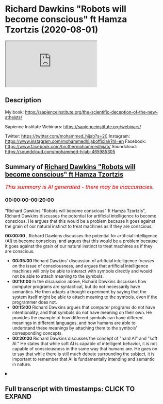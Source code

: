 # Richard Dawkins "Robots will become conscious" ft Hamza Tzortzis (2020-08-01)

<iframe loading='lazy' allow='autoplay' src='https://www.youtube.com/embed/aUm0o0Cu5qg'></iframe>

## Description

My book: <https://sapienceinstitute.org/the-scientific-deception-of-the-new-atheists/>

Sapience Institute Webinars: <https://sapienceinstitute.org/webinars/>

Twitter: <https://twitter.com/mohammed_hijab?s=20>
Instagram: <https://www.instagram.com/mohammedhijabofficial/?hl=en>
Facebook: <https://www.facebook.com/brothermohammedhijab/>
Soundcloud: <https://soundcloud.com/mohammed-hijab-465985305>

## Summary of [Richard Dawkins "Robots will become conscious" ft Hamza Tzortzis](https://www.youtube.com/watch?v=aUm0o0Cu5qg)

*<span style="color:red; font-size:125%">This summary is AI generated - there may be inaccuracies</span>. [](/)*

### <a onclick="modifyYTiframeseektime('0')">00:00:00-00:20:00</a>

"Richard Dawkins "Robots will become conscious" ft Hamza Tzortzis", Richard Dawkins discusses the potential for artificial intelligence to become conscious. He argues that this would be a problem because it goes against the grain of our natural instinct to treat machines as if they are conscious.

**<a onclick="modifyYTiframeseektime('0')">00:00:00</a>** , Richard Dawkins discusses the potential for artificial intelligence (AI) to become conscious, and argues that this would be a problem because it goes against the grain of our natural instinct to treat machines as if they are conscious.

* **<a onclick="modifyYTiframeseektime('300')">00:05:00</a>** Richard Dawkins' discussion of artificial intelligence focuses on the issue of consciousness, and argues that artificial intelligence machines will only be able to interact with symbols directly and would not be able to attach meaning to the symbols.
* **<a onclick="modifyYTiframeseektime('600')">00:10:00</a>** In the discussion above, Richard Dawkins discusses how computer programs are syntactical, but do not necessarily have semantics. He then adapts a thought experiment by saying that the system itself might be able to attach meaning to the symbols, even if the programmer does not.
* **<a onclick="modifyYTiframeseektime('900')">00:15:00</a>**  Richard Dawkins argues that computer programs do not have intentionality, and that symbols do not have meaning on their own. He provides the example of how different symbols can have different meanings in different languages, and how humans are able to understand these meanings by attaching them to the symbols' corresponding concepts.
* **<a onclick="modifyYTiframeseektime('1200')">00:20:00</a>**  Richard Dawkins discusses the concept of "hard AI" and "soft AI." He states that while soft AI is capable of intelligent behavior, it is not capable of consciousness in the same way that humans are. He goes on to say that while there is still much debate surrounding the subject, it is important to remember that AI is fundamentally intending and semantic in nature.

<details><summary><h2>Full transcript with timestamps: CLICK TO EXPAND</h2></summary>

<a onclick="modifyYTiframeseektime('0')">0:00:00</a> [Music]  
<a onclick="modifyYTiframeseektime('8')">0:00:08</a> how are you guys doing  
<a onclick="modifyYTiframeseektime('9')">0:00:09</a> i'm joined with the esteem  
<a onclick="modifyYTiframeseektime('11')">0:00:11</a> [Laughter]  
<a onclick="modifyYTiframeseektime('13')">0:00:13</a> with the real man with the champ  
<a onclick="modifyYTiframeseektime('17')">0:00:17</a> with the heavyweight champion  
<a onclick="modifyYTiframeseektime('23')">0:00:23</a> what are you talking about yeah too much  
<a onclick="modifyYTiframeseektime('25')">0:00:25</a> tea  
<a onclick="modifyYTiframeseektime('26')">0:00:26</a> too much chili yeah yeah yeah but he  
<a onclick="modifyYTiframeseektime('28')">0:00:28</a> couldn't be here today  
<a onclick="modifyYTiframeseektime('31')">0:00:31</a> [Laughter]  
<a onclick="modifyYTiframeseektime('35')">0:00:35</a> how are you joking man  
<a onclick="modifyYTiframeseektime('38')">0:00:38</a> how are you doing okay well good good to  
<a onclick="modifyYTiframeseektime('39')">0:00:39</a> hear from you good to see you  
<a onclick="modifyYTiframeseektime('41')">0:00:41</a> well we're coming back to the new  
<a onclick="modifyYTiframeseektime('42')">0:00:42</a> atheists you delivered to one of them  
<a onclick="modifyYTiframeseektime('44')">0:00:44</a> maybe seven years ago  
<a onclick="modifyYTiframeseektime('46')">0:00:46</a> um a pretty good spanking  
<a onclick="modifyYTiframeseektime('49')">0:00:49</a> [Laughter]  
<a onclick="modifyYTiframeseektime('51')">0:00:51</a> yeah leo what's his name again leon  
<a onclick="modifyYTiframeseektime('53')">0:00:53</a> krauss what's his first name  
<a onclick="modifyYTiframeseektime('55')">0:00:55</a> i forget lawrence krauss  
<a onclick="modifyYTiframeseektime('59')">0:00:59</a> how do you feel about that debate  
<a onclick="modifyYTiframeseektime('63')">0:01:03</a> you know  
<a onclick="modifyYTiframeseektime('64')">0:01:04</a> [Laughter]  
<a onclick="modifyYTiframeseektime('68')">0:01:08</a> it was good given the circumstances and  
<a onclick="modifyYTiframeseektime('71')">0:01:11</a> my learning at that time  
<a onclick="modifyYTiframeseektime('73')">0:01:13</a> given the circumstances and the learning  
<a onclick="modifyYTiframeseektime('76')">0:01:16</a> my pathway of development at that time  
<a onclick="modifyYTiframeseektime('80')">0:01:20</a> obviously there's many things i think i  
<a onclick="modifyYTiframeseektime('82')">0:01:22</a> could have said that was  
<a onclick="modifyYTiframeseektime('85')">0:01:25</a> more articulate it was better  
<a onclick="modifyYTiframeseektime('88')">0:01:28</a> in terms of the way the audience would  
<a onclick="modifyYTiframeseektime('89')">0:01:29</a> understand it and to  
<a onclick="modifyYTiframeseektime('91')">0:01:31</a> really portray that islam is true and  
<a onclick="modifyYTiframeseektime('94')">0:01:34</a> that atheism is false  
<a onclick="modifyYTiframeseektime('96')">0:01:36</a> but generally speaking i think it was a  
<a onclick="modifyYTiframeseektime('97')">0:01:37</a> very very positive debate  
<a onclick="modifyYTiframeseektime('100')">0:01:40</a> on on balance but i'm going to do a  
<a onclick="modifyYTiframeseektime('102')">0:01:42</a> video in sha allah with  
<a onclick="modifyYTiframeseektime('104')">0:01:44</a> our beloved brother zeshan smile to  
<a onclick="modifyYTiframeseektime('107')">0:01:47</a> jannah on  
<a onclick="modifyYTiframeseektime('108')">0:01:48</a> seven years on from the debate and we're  
<a onclick="modifyYTiframeseektime('111')">0:01:51</a> gonna  
<a onclick="modifyYTiframeseektime('112')">0:01:52</a> do a bit of an assessment and analysis  
<a onclick="modifyYTiframeseektime('113')">0:01:53</a> of it i think that probably was the most  
<a onclick="modifyYTiframeseektime('115')">0:01:55</a> uh popular atheist muslim debate in the  
<a onclick="modifyYTiframeseektime('118')">0:01:58</a> last  
<a onclick="modifyYTiframeseektime('119')">0:01:59</a> 30 50 years that i know i think it still  
<a onclick="modifyYTiframeseektime('121')">0:02:01</a> is from a numbers point of view  
<a onclick="modifyYTiframeseektime('123')">0:02:03</a> oh there's no doubt about that so it  
<a onclick="modifyYTiframeseektime('124')">0:02:04</a> would be good to get your insight on  
<a onclick="modifyYTiframeseektime('125')">0:02:05</a> that absolutely but talking about famous  
<a onclick="modifyYTiframeseektime('127')">0:02:07</a> atheists  
<a onclick="modifyYTiframeseektime('128')">0:02:08</a> we wanted to speak about something that  
<a onclick="modifyYTiframeseektime('130')">0:02:10</a> richard dawkins has been coming out  
<a onclick="modifyYTiframeseektime('132')">0:02:12</a> with his dear tai that he comes out with  
<a onclick="modifyYTiframeseektime('134')">0:02:14</a> you know he's got a title  
<a onclick="modifyYTiframeseektime('137')">0:02:17</a> um and speaking about which is ai  
<a onclick="modifyYTiframeseektime('139')">0:02:19</a> artificial intelligence let's just watch  
<a onclick="modifyYTiframeseektime('141')">0:02:21</a> quickly some of the stuff that he said  
<a onclick="modifyYTiframeseektime('142')">0:02:22</a> about  
<a onclick="modifyYTiframeseektime('143')">0:02:23</a> a.i and giving ai robots  
<a onclick="modifyYTiframeseektime('146')">0:02:26</a> rights and then we can comment on that  
<a onclick="modifyYTiframeseektime('149')">0:02:29</a> we reach a profound philosophical  
<a onclick="modifyYTiframeseektime('152')">0:02:32</a> difficulty  
<a onclick="modifyYTiframeseektime('154')">0:02:34</a> i am a philosophical naturalist uh i am  
<a onclick="modifyYTiframeseektime('157')">0:02:37</a> committed to the view  
<a onclick="modifyYTiframeseektime('159')">0:02:39</a> that there is nothing in our brains that  
<a onclick="modifyYTiframeseektime('162')">0:02:42</a> violates the laws of physics there's  
<a onclick="modifyYTiframeseektime('163')">0:02:43</a> nothing that could not in principle  
<a onclick="modifyYTiframeseektime('166')">0:02:46</a> be reproduced in technology it hasn't  
<a onclick="modifyYTiframeseektime('169')">0:02:49</a> been done yet we're probably quite a  
<a onclick="modifyYTiframeseektime('170')">0:02:50</a> long way away from it  
<a onclick="modifyYTiframeseektime('172')">0:02:52</a> but i see no reason why in future we  
<a onclick="modifyYTiframeseektime('174')">0:02:54</a> shouldn't reach the point  
<a onclick="modifyYTiframeseektime('175')">0:02:55</a> where a a human-made robot  
<a onclick="modifyYTiframeseektime('179')">0:02:59</a> is capable of consciousness  
<a onclick="modifyYTiframeseektime('182')">0:03:02</a> and of feeling pain this is profoundly  
<a onclick="modifyYTiframeseektime('185')">0:03:05</a> disturbing because it kind of goes  
<a onclick="modifyYTiframeseektime('186')">0:03:06</a> against the grain to think that uh  
<a onclick="modifyYTiframeseektime('188')">0:03:08</a> that a machine made of metal and  
<a onclick="modifyYTiframeseektime('191')">0:03:11</a> and silicon chips um could feel pain but  
<a onclick="modifyYTiframeseektime('195')">0:03:15</a> i  
<a onclick="modifyYTiframeseektime('195')">0:03:15</a> i don't see why they would not and so  
<a onclick="modifyYTiframeseektime('198')">0:03:18</a> that this  
<a onclick="modifyYTiframeseektime('199')">0:03:19</a> moral consideration of how to treat  
<a onclick="modifyYTiframeseektime('202')">0:03:22</a> artificially artificially intelligent  
<a onclick="modifyYTiframeseektime('204')">0:03:24</a> robots  
<a onclick="modifyYTiframeseektime('205')">0:03:25</a> will arise in the future and it's a  
<a onclick="modifyYTiframeseektime('208')">0:03:28</a> problem which  
<a onclick="modifyYTiframeseektime('209')">0:03:29</a> philosophers and moral philosophers are  
<a onclick="modifyYTiframeseektime('211')">0:03:31</a> already talking about so as you can see  
<a onclick="modifyYTiframeseektime('214')">0:03:34</a> he obviously thinks that on his  
<a onclick="modifyYTiframeseektime('216')">0:03:36</a> worldview materialism  
<a onclick="modifyYTiframeseektime('219')">0:03:39</a> that philosophical philosophical  
<a onclick="modifyYTiframeseektime('221')">0:03:41</a> naturalism that he thinks that  
<a onclick="modifyYTiframeseektime('223')">0:03:43</a> um robots or ai can have conscious  
<a onclick="modifyYTiframeseektime('227')">0:03:47</a> consciousness yes uh and that because of  
<a onclick="modifyYTiframeseektime('230')">0:03:50</a> this  
<a onclick="modifyYTiframeseektime('230')">0:03:50</a> they should be given rights what is your  
<a onclick="modifyYTiframeseektime('232')">0:03:52</a> response to that  
<a onclick="modifyYTiframeseektime('234')">0:03:54</a> well i don't want to go into the whole  
<a onclick="modifyYTiframeseektime('236')">0:03:56</a> rights and  
<a onclick="modifyYTiframeseektime('237')">0:03:57</a> the whole morality stuff okay the reason  
<a onclick="modifyYTiframeseektime('239')">0:03:59</a> being because that is  
<a onclick="modifyYTiframeseektime('241')">0:04:01</a> dependent on your understanding of ai  
<a onclick="modifyYTiframeseektime('244')">0:04:04</a> being conscious  
<a onclick="modifyYTiframeseektime('245')">0:04:05</a> and what do you mean by a.i being  
<a onclick="modifyYTiframeseektime('247')">0:04:07</a> conscious yes and that's why i have my  
<a onclick="modifyYTiframeseektime('248')">0:04:08</a> phone out it was not to be rude because  
<a onclick="modifyYTiframeseektime('249')">0:04:09</a> i have notes on this yeah  
<a onclick="modifyYTiframeseektime('252')">0:04:12</a> the first thing we need to address i  
<a onclick="modifyYTiframeseektime('253')">0:04:13</a> think is richard dawkins says that he's  
<a onclick="modifyYTiframeseektime('256')">0:04:16</a> a philosophical naturalist  
<a onclick="modifyYTiframeseektime('257')">0:04:17</a> now i find that very interesting bro  
<a onclick="modifyYTiframeseektime('259')">0:04:19</a> because  
<a onclick="modifyYTiframeseektime('260')">0:04:20</a> philosophical naturalism is not really  
<a onclick="modifyYTiframeseektime('263')">0:04:23</a> scientific per se and he comes across as  
<a onclick="modifyYTiframeseektime('265')">0:04:25</a> someone who promotes some kind of public  
<a onclick="modifyYTiframeseektime('267')">0:04:27</a> scientism right  
<a onclick="modifyYTiframeseektime('269')">0:04:29</a> that science is the only way to render  
<a onclick="modifyYTiframeseektime('273')">0:04:33</a> the truth about the world in reality  
<a onclick="modifyYTiframeseektime('274')">0:04:34</a> okay maybe that's a hard form of  
<a onclick="modifyYTiframeseektime('276')">0:04:36</a> scientism let's make it a bit more  
<a onclick="modifyYTiframeseektime('277')">0:04:37</a> softer  
<a onclick="modifyYTiframeseektime('278')">0:04:38</a> maybe he says science is one of the best  
<a onclick="modifyYTiframeseektime('281')">0:04:41</a> ways to render the truth about the word  
<a onclick="modifyYTiframeseektime('282')">0:04:42</a> in reality  
<a onclick="modifyYTiframeseektime('285')">0:04:45</a> however philosophical naturalism is more  
<a onclick="modifyYTiframeseektime('287')">0:04:47</a> of a philosophy  
<a onclick="modifyYTiframeseektime('289')">0:04:49</a> rather than anything scientific so he  
<a onclick="modifyYTiframeseektime('292')">0:04:52</a> says he's a philosophical naturalist  
<a onclick="modifyYTiframeseektime('293')">0:04:53</a> what does that mean  
<a onclick="modifyYTiframeseektime('295')">0:04:55</a> that means that there is no divine there  
<a onclick="modifyYTiframeseektime('297')">0:04:57</a> is no supernatural  
<a onclick="modifyYTiframeseektime('298')">0:04:58</a> everything can be explained by physical  
<a onclick="modifyYTiframeseektime('301')">0:05:01</a> processes or reduced to physical things  
<a onclick="modifyYTiframeseektime('302')">0:05:02</a> in some way  
<a onclick="modifyYTiframeseektime('304')">0:05:04</a> now that is very interesting because  
<a onclick="modifyYTiframeseektime('305')">0:05:05</a> that's a faith  
<a onclick="modifyYTiframeseektime('307')">0:05:07</a> remember he says i am committed to now  
<a onclick="modifyYTiframeseektime('310')">0:05:10</a> the atheist the prominent atheist  
<a onclick="modifyYTiframeseektime('312')">0:05:12</a> philosopher  
<a onclick="modifyYTiframeseektime('313')">0:05:13</a> michael rules he says you know if you  
<a onclick="modifyYTiframeseektime('315')">0:05:15</a> want a concession  
<a onclick="modifyYTiframeseektime('316')">0:05:16</a> naturalism is is a faith because you  
<a onclick="modifyYTiframeseektime('320')">0:05:20</a> have to believe it as a lens  
<a onclick="modifyYTiframeseektime('322')">0:05:22</a> uh in order for you to see through in  
<a onclick="modifyYTiframeseektime('326')">0:05:26</a> order to understand the world in reality  
<a onclick="modifyYTiframeseektime('328')">0:05:28</a> so he already comes with the  
<a onclick="modifyYTiframeseektime('329')">0:05:29</a> presupposition  
<a onclick="modifyYTiframeseektime('331')">0:05:31</a> that there is no god he already comes  
<a onclick="modifyYTiframeseektime('333')">0:05:33</a> with the presupposition  
<a onclick="modifyYTiframeseektime('335')">0:05:35</a> that everything can be explained by  
<a onclick="modifyYTiframeseektime('336')">0:05:36</a> physical processes  
<a onclick="modifyYTiframeseektime('338')">0:05:38</a> he that's his starting point those are  
<a onclick="modifyYTiframeseektime('341')">0:05:41</a> his lenses  
<a onclick="modifyYTiframeseektime('342')">0:05:42</a> you know in which he sees through to  
<a onclick="modifyYTiframeseektime('344')">0:05:44</a> understand reality  
<a onclick="modifyYTiframeseektime('345')">0:05:45</a> so he's admitted something here this is  
<a onclick="modifyYTiframeseektime('348')">0:05:48</a> my faith  
<a onclick="modifyYTiframeseektime('349')">0:05:49</a> i'm a philosophical naturalist so  
<a onclick="modifyYTiframeseektime('351')">0:05:51</a> therefore even though i know nothing  
<a onclick="modifyYTiframeseektime('352')">0:05:52</a> about ai  
<a onclick="modifyYTiframeseektime('354')">0:05:54</a> i'm going to assume that ai is going to  
<a onclick="modifyYTiframeseektime('356')">0:05:56</a> be conscious and i'm going to assume  
<a onclick="modifyYTiframeseektime('357')">0:05:57</a> that it must be given rights  
<a onclick="modifyYTiframeseektime('359')">0:05:59</a> that is a really unnuanced ridiculous  
<a onclick="modifyYTiframeseektime('362')">0:06:02</a> way of starting a  
<a onclick="modifyYTiframeseektime('363')">0:06:03</a> a a a video about ai the discussion  
<a onclick="modifyYTiframeseektime('366')">0:06:06</a> shouldn't presume philosophical  
<a onclick="modifyYTiframeseektime('368')">0:06:08</a> naturalism to be true and when you watch  
<a onclick="modifyYTiframeseektime('369')">0:06:09</a> the whole video  
<a onclick="modifyYTiframeseektime('371')">0:06:11</a> you see that really they are presuming  
<a onclick="modifyYTiframeseektime('373')">0:06:13</a> philosophical naturalism to be true  
<a onclick="modifyYTiframeseektime('375')">0:06:15</a> and in the context of ai and  
<a onclick="modifyYTiframeseektime('377')">0:06:17</a> consciousness they're presuming  
<a onclick="modifyYTiframeseektime('379')">0:06:19</a> a physicalist understanding of  
<a onclick="modifyYTiframeseektime('381')">0:06:21</a> consciousness  
<a onclick="modifyYTiframeseektime('382')">0:06:22</a> which basically means that consciousness  
<a onclick="modifyYTiframeseektime('385')">0:06:25</a> can be reduced to or is identical in  
<a onclick="modifyYTiframeseektime('387')">0:06:27</a> some way  
<a onclick="modifyYTiframeseektime('388')">0:06:28</a> to physical processes so how do you  
<a onclick="modifyYTiframeseektime('390')">0:06:30</a> define consciousness and  
<a onclick="modifyYTiframeseektime('392')">0:06:32</a> what needs to be in place for  
<a onclick="modifyYTiframeseektime('393')">0:06:33</a> consciousness to work oh my god  
<a onclick="modifyYTiframeseektime('396')">0:06:36</a> because i think we need to for you know  
<a onclick="modifyYTiframeseektime('398')">0:06:38</a> cover this ground  
<a onclick="modifyYTiframeseektime('399')">0:06:39</a> okay this is a big question but let's  
<a onclick="modifyYTiframeseektime('402')">0:06:42</a> apply it to the ai scenario  
<a onclick="modifyYTiframeseektime('404')">0:06:44</a> so i think what they're trying to say is  
<a onclick="modifyYTiframeseektime('405')">0:06:45</a> that  
<a onclick="modifyYTiframeseektime('407')">0:06:47</a> ai machines or computer programs or  
<a onclick="modifyYTiframeseektime('410')">0:06:50</a> robots whatever the case may be  
<a onclick="modifyYTiframeseektime('412')">0:06:52</a> they are going to be indistinguishable  
<a onclick="modifyYTiframeseektime('414')">0:06:54</a> to human beings in some way  
<a onclick="modifyYTiframeseektime('416')">0:06:56</a> okay when it comes to consciousness when  
<a onclick="modifyYTiframeseektime('419')">0:06:59</a> it comes to  
<a onclick="modifyYTiframeseektime('420')">0:07:00</a> intelligence when it comes to  
<a onclick="modifyYTiframeseektime('423')">0:07:03</a> interaction to the point where richard  
<a onclick="modifyYTiframeseektime('425')">0:07:05</a> dawkins even says  
<a onclick="modifyYTiframeseektime('427')">0:07:07</a> even concerning pain right and this is  
<a onclick="modifyYTiframeseektime('430')">0:07:10</a> the point that we need to zoom in on  
<a onclick="modifyYTiframeseektime('432')">0:07:12</a> we don't have a problem with certain  
<a onclick="modifyYTiframeseektime('434')">0:07:14</a> aspects of consciousness such as  
<a onclick="modifyYTiframeseektime('436')">0:07:16</a> thoughts or you know cognition  
<a onclick="modifyYTiframeseektime('439')">0:07:19</a> or intelligence right because these are  
<a onclick="modifyYTiframeseektime('442')">0:07:22</a> these are connected to consciousness as  
<a onclick="modifyYTiframeseektime('444')">0:07:24</a> well  
<a onclick="modifyYTiframeseektime('444')">0:07:24</a> what we're talking about here is that  
<a onclick="modifyYTiframeseektime('447')">0:07:27</a> can artificial intelligent  
<a onclick="modifyYTiframeseektime('449')">0:07:29</a> machines can they have  
<a onclick="modifyYTiframeseektime('452')">0:07:32</a> inner subjective conscious states  
<a onclick="modifyYTiframeseektime('456')">0:07:36</a> can they have something called  
<a onclick="modifyYTiframeseektime('459')">0:07:39</a> intentionality  
<a onclick="modifyYTiframeseektime('460')">0:07:40</a> okay which is now this is quite broad in  
<a onclick="modifyYTiframeseektime('462')">0:07:42</a> the philosophy of the mind but generally  
<a onclick="modifyYTiframeseektime('464')">0:07:44</a> speaking intentionality means and is  
<a onclick="modifyYTiframeseektime('466')">0:07:46</a> connected to meaning  
<a onclick="modifyYTiframeseektime('467')">0:07:47</a> it means that your  
<a onclick="modifyYTiframeseektime('470')">0:07:50</a> reasoning is about or of something else  
<a onclick="modifyYTiframeseektime('474')">0:07:54</a> okay so say i am reasoning say i'm  
<a onclick="modifyYTiframeseektime('477')">0:07:57</a> reasoning about  
<a onclick="modifyYTiframeseektime('478')">0:07:58</a> muhammad hijab i'm talking about  
<a onclick="modifyYTiframeseektime('480')">0:08:00</a> muhammad hijab and i'm reasoning  
<a onclick="modifyYTiframeseektime('482')">0:08:02</a> reasoning about you i know that i'm  
<a onclick="modifyYTiframeseektime('485')">0:08:05</a> reasoning about something other than  
<a onclick="modifyYTiframeseektime('488')">0:08:08</a> myself and other than the just the  
<a onclick="modifyYTiframeseektime('491')">0:08:11</a> the the sounds and the words that i'm  
<a onclick="modifyYTiframeseektime('493')">0:08:13</a> using it is  
<a onclick="modifyYTiframeseektime('494')">0:08:14</a> of and about something external to me  
<a onclick="modifyYTiframeseektime('499')">0:08:19</a> now we can safely say that robots or am  
<a onclick="modifyYTiframeseektime('502')">0:08:22</a> machines don't have an ability to do  
<a onclick="modifyYTiframeseektime('504')">0:08:24</a> that  
<a onclick="modifyYTiframeseektime('504')">0:08:24</a> because really robots and machines about  
<a onclick="modifyYTiframeseektime('508')">0:08:28</a> just rearranging of symbols right the  
<a onclick="modifyYTiframeseektime('510')">0:08:30</a> symbols  
<a onclick="modifyYTiframeseektime('511')">0:08:31</a> don't know that those symbols are about  
<a onclick="modifyYTiframeseektime('514')">0:08:34</a> or of something external to the symbol  
<a onclick="modifyYTiframeseektime('516')">0:08:36</a> itself  
<a onclick="modifyYTiframeseektime('517')">0:08:37</a> right because fundamentally computer  
<a onclick="modifyYTiframeseektime('518')">0:08:38</a> programs are based on zeros and ones  
<a onclick="modifyYTiframeseektime('520')">0:08:40</a> right  
<a onclick="modifyYTiframeseektime('521')">0:08:41</a> fundamentally so do the zeros and ones  
<a onclick="modifyYTiframeseektime('524')">0:08:44</a> do they know  
<a onclick="modifyYTiframeseektime('525')">0:08:45</a> that they are addressing an entity a  
<a onclick="modifyYTiframeseektime('528')">0:08:48</a> conscious sentient entity called  
<a onclick="modifyYTiframeseektime('529')">0:08:49</a> muhammad hijab  
<a onclick="modifyYTiframeseektime('531')">0:08:51</a> do so do they have intentionality no  
<a onclick="modifyYTiframeseektime('534')">0:08:54</a> it's just zeros and ones and this is  
<a onclick="modifyYTiframeseektime('535')">0:08:55</a> arrangement of zeros and ones  
<a onclick="modifyYTiframeseektime('536')">0:08:56</a> the zeros and ones are not of and about  
<a onclick="modifyYTiframeseektime('541')">0:09:01</a> muhammad hijab or rather the zeros and  
<a onclick="modifyYTiframeseektime('543')">0:09:03</a> ones don't know  
<a onclick="modifyYTiframeseektime('545')">0:09:05</a> they are referring to something called  
<a onclick="modifyYTiframeseektime('547')">0:09:07</a> muhammad hijab that's external to them  
<a onclick="modifyYTiframeseektime('549')">0:09:09</a> right so this is  
<a onclick="modifyYTiframeseektime('550')">0:09:10</a> generally speaking uh intentionality and  
<a onclick="modifyYTiframeseektime('553')">0:09:13</a> it relates to meaning and that's a  
<a onclick="modifyYTiframeseektime('554')">0:09:14</a> really good point that is a good point  
<a onclick="modifyYTiframeseektime('555')">0:09:15</a> but the thing is it's  
<a onclick="modifyYTiframeseektime('556')">0:09:16</a> very vast and there's a lot of  
<a onclick="modifyYTiframeseektime('557')">0:09:17</a> discussions oh that's a good way of  
<a onclick="modifyYTiframeseektime('559')">0:09:19</a> putting it because you're saying that  
<a onclick="modifyYTiframeseektime('561')">0:09:21</a> robots will only be able to interact  
<a onclick="modifyYTiframeseektime('563')">0:09:23</a> with  
<a onclick="modifyYTiframeseektime('565')">0:09:25</a> symbols directly but wouldn't know  
<a onclick="modifyYTiframeseektime('567')">0:09:27</a> wouldn't be able to give meaning to  
<a onclick="modifyYTiframeseektime('568')">0:09:28</a> those symbols  
<a onclick="modifyYTiframeseektime('569')">0:09:29</a> good so this is the point here so  
<a onclick="modifyYTiframeseektime('570')">0:09:30</a> computer systems just manipulate  
<a onclick="modifyYTiframeseektime('573')">0:09:33</a> symbols they can't attach meaning to the  
<a onclick="modifyYTiframeseektime('575')">0:09:35</a> symbol so this is  
<a onclick="modifyYTiframeseektime('576')">0:09:36</a> syntax and semantics so let me give an  
<a onclick="modifyYTiframeseektime('579')">0:09:39</a> example  
<a onclick="modifyYTiframeseektime('580')">0:09:40</a> um the difference between syntax and  
<a onclick="modifyYTiframeseektime('581')">0:09:41</a> semantics so we have here three  
<a onclick="modifyYTiframeseektime('582')">0:09:42</a> sentences right  
<a onclick="modifyYTiframeseektime('584')">0:09:44</a> yeah one in greek one in english  
<a onclick="modifyYTiframeseektime('587')">0:09:47</a> and let's do one in turkish right so  
<a onclick="modifyYTiframeseektime('589')">0:09:49</a> it's i love you  
<a onclick="modifyYTiframeseektime('591')">0:09:51</a> all right which is greek i love you and  
<a onclick="modifyYTiframeseektime('594')">0:09:54</a> you have  
<a onclick="modifyYTiframeseektime('595')">0:09:55</a> seni seville which is i love you in  
<a onclick="modifyYTiframeseektime('597')">0:09:57</a> turkish now as you can see the three  
<a onclick="modifyYTiframeseektime('599')">0:09:59</a> sentences have the same  
<a onclick="modifyYTiframeseektime('600')">0:10:00</a> semantics they have the same meaning but  
<a onclick="modifyYTiframeseektime('603')">0:10:03</a> they have different symbols  
<a onclick="modifyYTiframeseektime('605')">0:10:05</a> so what do we learn from this well take  
<a onclick="modifyYTiframeseektime('606')">0:10:06</a> this if i were to give you  
<a onclick="modifyYTiframeseektime('608')">0:10:08</a> all of the symbols of greek and teach  
<a onclick="modifyYTiframeseektime('611')">0:10:11</a> you how to arrange them  
<a onclick="modifyYTiframeseektime('612')">0:10:12</a> in the correct way with the right spaces  
<a onclick="modifyYTiframeseektime('615')">0:10:15</a> right in the right  
<a onclick="modifyYTiframeseektime('616')">0:10:16</a> kind of grammatical formula whatever the  
<a onclick="modifyYTiframeseektime('618')">0:10:18</a> case may be  
<a onclick="modifyYTiframeseektime('619')">0:10:19</a> by virtue of you doing that would you  
<a onclick="modifyYTiframeseektime('621')">0:10:21</a> know the meaning no  
<a onclick="modifyYTiframeseektime('622')">0:10:22</a> exactly so that shows there's a  
<a onclick="modifyYTiframeseektime('624')">0:10:24</a> difference between just  
<a onclick="modifyYTiframeseektime('626')">0:10:26</a> merely rearranging symbols and  
<a onclick="modifyYTiframeseektime('628')">0:10:28</a> understanding the meaning connected to  
<a onclick="modifyYTiframeseektime('630')">0:10:30</a> the symbols and attaching meaning to the  
<a onclick="modifyYTiframeseektime('631')">0:10:31</a> symbols right  
<a onclick="modifyYTiframeseektime('633')">0:10:33</a> so there's an interesting argument that  
<a onclick="modifyYTiframeseektime('634')">0:10:34</a> i think uh john professor john cell he  
<a onclick="modifyYTiframeseektime('637')">0:10:37</a> developed and i've adapted it here  
<a onclick="modifyYTiframeseektime('639')">0:10:39</a> is number one computer programs are  
<a onclick="modifyYTiframeseektime('641')">0:10:41</a> syntactical  
<a onclick="modifyYTiframeseektime('642')">0:10:42</a> so they're based on syntax number two  
<a onclick="modifyYTiframeseektime('645')">0:10:45</a> minds have semantics  
<a onclick="modifyYTiframeseektime('647')">0:10:47</a> number three syntax by itself is neither  
<a onclick="modifyYTiframeseektime('650')">0:10:50</a> sufficient nor constitutive  
<a onclick="modifyYTiframeseektime('652')">0:10:52</a> for semantics four therefore computer  
<a onclick="modifyYTiframeseektime('655')">0:10:55</a> programs by themselves  
<a onclick="modifyYTiframeseektime('657')">0:10:57</a> are not minds for example just imagine  
<a onclick="modifyYTiframeseektime('660')">0:11:00</a> an avalanche bro  
<a onclick="modifyYTiframeseektime('661')">0:11:01</a> there's an avalanche in some famous  
<a onclick="modifyYTiframeseektime('663')">0:11:03</a> mountains say in the alps in france  
<a onclick="modifyYTiframeseektime('665')">0:11:05</a> right  
<a onclick="modifyYTiframeseektime('666')">0:11:06</a> and the avalanche when it basically  
<a onclick="modifyYTiframeseektime('669')">0:11:09</a> creates its mess all of a sudden you see  
<a onclick="modifyYTiframeseektime('671')">0:11:11</a> rocks  
<a onclick="modifyYTiframeseektime('672')">0:11:12</a> that are arranged and it says you know  
<a onclick="modifyYTiframeseektime('675')">0:11:15</a> my name is muhammad hijab  
<a onclick="modifyYTiframeseektime('677')">0:11:17</a> and i'm over six foot five and i love  
<a onclick="modifyYTiframeseektime('680')">0:11:20</a> wrestling  
<a onclick="modifyYTiframeseektime('680')">0:11:20</a> and i'm a debater right so  
<a onclick="modifyYTiframeseektime('684')">0:11:24</a> now the mere arrangement of those  
<a onclick="modifyYTiframeseektime('687')">0:11:27</a> symbols right  
<a onclick="modifyYTiframeseektime('688')">0:11:28</a> so the mer arrangement of those symbols  
<a onclick="modifyYTiframeseektime('691')">0:11:31</a> does the avalanche  
<a onclick="modifyYTiframeseektime('692')">0:11:32</a> know the meaning no exactly  
<a onclick="modifyYTiframeseektime('695')">0:11:35</a> so the main arrangement of the symbols  
<a onclick="modifyYTiframeseektime('697')">0:11:37</a> itself doesn't give rise to the meaning  
<a onclick="modifyYTiframeseektime('700')">0:11:40</a> so if an if if a c right if if the tide  
<a onclick="modifyYTiframeseektime('703')">0:11:43</a> was coming in and out and as a result of  
<a onclick="modifyYTiframeseektime('705')">0:11:45</a> the tide moving  
<a onclick="modifyYTiframeseektime('706')">0:11:46</a> uh you see an arrangement of sand that  
<a onclick="modifyYTiframeseektime('708')">0:11:48</a> says i love my mother i love my parents  
<a onclick="modifyYTiframeseektime('711')">0:11:51</a> does the sea know the meaning of those  
<a onclick="modifyYTiframeseektime('713')">0:11:53</a> symbols  
<a onclick="modifyYTiframeseektime('714')">0:11:54</a> no so the mere arrangement of those  
<a onclick="modifyYTiframeseektime('716')">0:11:56</a> symbols in a particular way  
<a onclick="modifyYTiframeseektime('718')">0:11:58</a> doesn't necessarily give rise to meaning  
<a onclick="modifyYTiframeseektime('720')">0:12:00</a> because the c doesn't know how to attach  
<a onclick="modifyYTiframeseektime('722')">0:12:02</a> meaning to the symbols and the avalanche  
<a onclick="modifyYTiframeseektime('724')">0:12:04</a> doesn't know how to attach meaning  
<a onclick="modifyYTiframeseektime('725')">0:12:05</a> to the arrangement of rocks that for us  
<a onclick="modifyYTiframeseektime('727')">0:12:07</a> has meaning right  
<a onclick="modifyYTiframeseektime('729')">0:12:09</a> does that make sense um okay so this is  
<a onclick="modifyYTiframeseektime('731')">0:12:11</a> good  
<a onclick="modifyYTiframeseektime('732')">0:12:12</a> so you can't ever prove that do you  
<a onclick="modifyYTiframeseektime('733')">0:12:13</a> think there's ever a chance no sorry so  
<a onclick="modifyYTiframeseektime('735')">0:12:15</a> here's the point the point is  
<a onclick="modifyYTiframeseektime('736')">0:12:16</a> ai machines yeah they're just complex  
<a onclick="modifyYTiframeseektime('738')">0:12:18</a> syntactical arrangements  
<a onclick="modifyYTiframeseektime('740')">0:12:20</a> they can never you're saying that it's  
<a onclick="modifyYTiframeseektime('741')">0:12:21</a> not possible for them to they can't  
<a onclick="modifyYTiframeseektime('743')">0:12:23</a> attach me to  
<a onclick="modifyYTiframeseektime('744')">0:12:24</a> the symbols yeah why not  
<a onclick="modifyYTiframeseektime('747')">0:12:27</a> because of what we just discussed so for  
<a onclick="modifyYTiframeseektime('749')">0:12:29</a> example if an avalanche were to come and  
<a onclick="modifyYTiframeseektime('752')">0:12:32</a> somehow arrange a bunch of symbols that  
<a onclick="modifyYTiframeseektime('755')">0:12:35</a> says  
<a onclick="modifyYTiframeseektime('755')">0:12:35</a> i love smile to jannah it's the best  
<a onclick="modifyYTiframeseektime('757')">0:12:37</a> channel in the world please subscribe  
<a onclick="modifyYTiframeseektime('758')">0:12:38</a> now  
<a onclick="modifyYTiframeseektime('759')">0:12:39</a> yeah right it doesn't know the meaning  
<a onclick="modifyYTiframeseektime('761')">0:12:41</a> of that that's meaningless anyway  
<a onclick="modifyYTiframeseektime('766')">0:12:46</a> but do you see my point yeah so let's  
<a onclick="modifyYTiframeseektime('769')">0:12:49</a> break this down further so your question  
<a onclick="modifyYTiframeseektime('771')">0:12:51</a> really has opened the door to professor  
<a onclick="modifyYTiframeseektime('774')">0:12:54</a> john cell's  
<a onclick="modifyYTiframeseektime('775')">0:12:55</a> famous chinese room experiment you ready  
<a onclick="modifyYTiframeseektime('776')">0:12:56</a> for this experiment yeah okay heard of  
<a onclick="modifyYTiframeseektime('777')">0:12:57</a> this before but just go for it again  
<a onclick="modifyYTiframeseektime('779')">0:12:59</a> yeah so so say this is a room this this  
<a onclick="modifyYTiframeseektime('782')">0:13:02</a> pillow  
<a onclick="modifyYTiframeseektime('783')">0:13:03</a> right can you see this pillow sir  
<a onclick="modifyYTiframeseektime('786')">0:13:06</a> this pillow is a room you are in this  
<a onclick="modifyYTiframeseektime('788')">0:13:08</a> room hijab okay  
<a onclick="modifyYTiframeseektime('789')">0:13:09</a> on the side you're inside you're inside  
<a onclick="modifyYTiframeseektime('792')">0:13:12</a> yeah yeah you're right with that i'm  
<a onclick="modifyYTiframeseektime('793')">0:13:13</a> okay good  
<a onclick="modifyYTiframeseektime('794')">0:13:14</a> so you're in this pillow but it's a  
<a onclick="modifyYTiframeseektime('797')">0:13:17</a> roman we call it the chinese room  
<a onclick="modifyYTiframeseektime('799')">0:13:19</a> in this room there is a rule book but  
<a onclick="modifyYTiframeseektime('801')">0:13:21</a> it's only in the english language  
<a onclick="modifyYTiframeseektime('803')">0:13:23</a> i'm alright yeah and the rule book says  
<a onclick="modifyYTiframeseektime('805')">0:13:25</a> when you see this chinese symbol  
<a onclick="modifyYTiframeseektime('807')">0:13:27</a> and this chinese symbol then you  
<a onclick="modifyYTiframeseektime('811')">0:13:31</a> give this chinese symbol you don't know  
<a onclick="modifyYTiframeseektime('813')">0:13:33</a> what the symbols mean it's just giving  
<a onclick="modifyYTiframeseektime('814')">0:13:34</a> you a  
<a onclick="modifyYTiframeseektime('816')">0:13:36</a> symbolic representation right here are  
<a onclick="modifyYTiframeseektime('818')">0:13:38</a> the chinese characters when you see this  
<a onclick="modifyYTiframeseektime('819')">0:13:39</a> chinese character and this chinese  
<a onclick="modifyYTiframeseektime('820')">0:13:40</a> character then  
<a onclick="modifyYTiframeseektime('821')">0:13:41</a> give us or give outside of the room this  
<a onclick="modifyYTiframeseektime('824')">0:13:44</a> chinese character yeah  
<a onclick="modifyYTiframeseektime('825')">0:13:45</a> okay outside of the room are  
<a onclick="modifyYTiframeseektime('828')">0:13:48</a> chinese speakers for example yeah and  
<a onclick="modifyYTiframeseektime('831')">0:13:51</a> they give you questions okay this is an  
<a onclick="modifyYTiframeseektime('833')">0:13:53</a> adapted version of the thought  
<a onclick="modifyYTiframeseektime('834')">0:13:54</a> experiment but it still works  
<a onclick="modifyYTiframeseektime('836')">0:13:56</a> they give you questions in chinese yeah  
<a onclick="modifyYTiframeseektime('839')">0:13:59</a> so  
<a onclick="modifyYTiframeseektime('839')">0:13:59</a> they don't know who you are but you take  
<a onclick="modifyYTiframeseektime('842')">0:14:02</a> the questions in chinese and you read  
<a onclick="modifyYTiframeseektime('844')">0:14:04</a> the english rule book  
<a onclick="modifyYTiframeseektime('845')">0:14:05</a> and you say okay i've seen this chinese  
<a onclick="modifyYTiframeseektime('846')">0:14:06</a> character i have no idea what it means  
<a onclick="modifyYTiframeseektime('848')">0:14:08</a> but i've seen this chinese character and  
<a onclick="modifyYTiframeseektime('850')">0:14:10</a> this chinese character and the rule book  
<a onclick="modifyYTiframeseektime('852')">0:14:12</a> says i have to give this chinese  
<a onclick="modifyYTiframeseektime('853')">0:14:13</a> character  
<a onclick="modifyYTiframeseektime('854')">0:14:14</a> so you're giving all the right answers  
<a onclick="modifyYTiframeseektime('856')">0:14:16</a> out so for the people outside of the  
<a onclick="modifyYTiframeseektime('858')">0:14:18</a> room  
<a onclick="modifyYTiframeseektime('859')">0:14:19</a> do they think you know chinese yes  
<a onclick="modifyYTiframeseektime('861')">0:14:21</a> exactly  
<a onclick="modifyYTiframeseektime('863')">0:14:23</a> but do you know chinese no exactly so  
<a onclick="modifyYTiframeseektime('866')">0:14:26</a> this chinese room through experiment  
<a onclick="modifyYTiframeseektime('867')">0:14:27</a> represents what happens to the ai  
<a onclick="modifyYTiframeseektime('868')">0:14:28</a> machine  
<a onclick="modifyYTiframeseektime('869')">0:14:29</a> they just have syntactical arrangement  
<a onclick="modifyYTiframeseektime('872')">0:14:32</a> this is a manipulation of symbols  
<a onclick="modifyYTiframeseektime('874')">0:14:34</a> not meaning now there is a response to  
<a onclick="modifyYTiframeseektime('876')">0:14:36</a> this it's called the systems reply john  
<a onclick="modifyYTiframeseektime('878')">0:14:38</a> cell  
<a onclick="modifyYTiframeseektime('878')">0:14:38</a> calls it the systems reply some people  
<a onclick="modifyYTiframeseektime('881')">0:14:41</a> say yeah you  
<a onclick="modifyYTiframeseektime('882')">0:14:42</a> as muhammad hijab may not know the  
<a onclick="modifyYTiframeseektime('883')">0:14:43</a> meaning but the system itself  
<a onclick="modifyYTiframeseektime('886')">0:14:46</a> knows the meaning and john so replies  
<a onclick="modifyYTiframeseektime('888')">0:14:48</a> and says well how can that be the case  
<a onclick="modifyYTiframeseektime('890')">0:14:50</a> because there is no way of the system  
<a onclick="modifyYTiframeseektime('891')">0:14:51</a> attaching meaning to the symbols in the  
<a onclick="modifyYTiframeseektime('893')">0:14:53</a> first place  
<a onclick="modifyYTiframeseektime('894')">0:14:54</a> yeah and you could even extend the  
<a onclick="modifyYTiframeseektime('896')">0:14:56</a> thought experiment by saying that this  
<a onclick="modifyYTiframeseektime('898')">0:14:58</a> whole system could just be in your brain  
<a onclick="modifyYTiframeseektime('899')">0:14:59</a> mr muhammad hijab yeah  
<a onclick="modifyYTiframeseektime('901')">0:15:01</a> you could know how to manipulate all the  
<a onclick="modifyYTiframeseektime('904')">0:15:04</a> symbols  
<a onclick="modifyYTiframeseektime('905')">0:15:05</a> and always give the right answer but  
<a onclick="modifyYTiframeseektime('906')">0:15:06</a> does that mean you know the meaning  
<a onclick="modifyYTiframeseektime('909')">0:15:09</a> of the language no you just know how to  
<a onclick="modifyYTiframeseektime('912')">0:15:12</a> basically put different things together  
<a onclick="modifyYTiframeseektime('913')">0:15:13</a> now for example i could teach you right  
<a onclick="modifyYTiframeseektime('915')">0:15:15</a> now greek right so if someone says  
<a onclick="modifyYTiframeseektime('919')">0:15:19</a> boss ise okay yeah boss is fine  
<a onclick="modifyYTiframeseektime('938')">0:15:38</a> my  
<a onclick="modifyYTiframeseektime('946')">0:15:46</a> [Laughter]  
<a onclick="modifyYTiframeseektime('952')">0:15:52</a> there you go do you know what do you  
<a onclick="modifyYTiframeseektime('953')">0:15:53</a> know what i'm saying yes yes  
<a onclick="modifyYTiframeseektime('958')">0:15:58</a> you don't know what i'm saying yeah so  
<a onclick="modifyYTiframeseektime('960')">0:16:00</a> you just said to me  
<a onclick="modifyYTiframeseektime('962')">0:16:02</a> how are you i said i'm very good how did  
<a onclick="modifyYTiframeseektime('963')">0:16:03</a> you know i just  
<a onclick="modifyYTiframeseektime('969')">0:16:09</a> hey for the audience you know what i'm  
<a onclick="modifyYTiframeseektime('971')">0:16:11</a> saying yeah so i could i  
<a onclick="modifyYTiframeseektime('973')">0:16:13</a> don't know what i was guessing okay  
<a onclick="modifyYTiframeseektime('974')">0:16:14</a> that's a guess exactly so the point here  
<a onclick="modifyYTiframeseektime('976')">0:16:16</a> is  
<a onclick="modifyYTiframeseektime('976')">0:16:16</a> i'm just giving you symbols but in the  
<a onclick="modifyYTiframeseektime('978')">0:16:18</a> form of sounds  
<a onclick="modifyYTiframeseektime('980')">0:16:20</a> and i'm teaching you what sound to give  
<a onclick="modifyYTiframeseektime('981')">0:16:21</a> me back just because you know  
<a onclick="modifyYTiframeseektime('984')">0:16:24</a> the kind of syntactical symbolic  
<a onclick="modifyYTiframeseektime('986')">0:16:26</a> arrangement whether it's written format  
<a onclick="modifyYTiframeseektime('988')">0:16:28</a> or in in in in in in sound in  
<a onclick="modifyYTiframeseektime('992')">0:16:32</a> waves whatever right it doesn't mean you  
<a onclick="modifyYTiframeseektime('994')">0:16:34</a> know the meaning  
<a onclick="modifyYTiframeseektime('995')">0:16:35</a> right meaning so i could train you to  
<a onclick="modifyYTiframeseektime('997')">0:16:37</a> come to my house  
<a onclick="modifyYTiframeseektime('998')">0:16:38</a> my mom's house and she may have like she  
<a onclick="modifyYTiframeseektime('1001')">0:16:41</a> may give you like five sentences  
<a onclick="modifyYTiframeseektime('1003')">0:16:43</a> right and i could train you to respond  
<a onclick="modifyYTiframeseektime('1006')">0:16:46</a> in a particular way that may  
<a onclick="modifyYTiframeseektime('1008')">0:16:48</a> make her realize that you think that she  
<a onclick="modifyYTiframeseektime('1010')">0:16:50</a> thinks that you know greek to the point  
<a onclick="modifyYTiframeseektime('1012')">0:16:52</a> i could we could manipulate the whole  
<a onclick="modifyYTiframeseektime('1013')">0:16:53</a> thing and say  
<a onclick="modifyYTiframeseektime('1014')">0:16:54</a> after those five sentences and you  
<a onclick="modifyYTiframeseektime('1015')">0:16:55</a> responded so well you could say in greek  
<a onclick="modifyYTiframeseektime('1018')">0:16:58</a> oh i need to go my mom's calling me uh  
<a onclick="modifyYTiframeseektime('1020')">0:17:00</a> yeah so you could escape the rumor  
<a onclick="modifyYTiframeseektime('1021')">0:17:01</a> you're not you're not questioning any  
<a onclick="modifyYTiframeseektime('1022')">0:17:02</a> further  
<a onclick="modifyYTiframeseektime('1023')">0:17:03</a> so the point i'm trying to say is we we  
<a onclick="modifyYTiframeseektime('1025')">0:17:05</a> can train you  
<a onclick="modifyYTiframeseektime('1027')">0:17:07</a> to come across as knowing greek but that  
<a onclick="modifyYTiframeseektime('1029')">0:17:09</a> you have no idea what's going on  
<a onclick="modifyYTiframeseektime('1030')">0:17:10</a> you know just by virtue of you've just  
<a onclick="modifyYTiframeseektime('1033')">0:17:13</a> arranged  
<a onclick="modifyYTiframeseektime('1034')">0:17:14</a> uh you just know the programs you just  
<a onclick="modifyYTiframeseektime('1036')">0:17:16</a> you just do you see my point  
<a onclick="modifyYTiframeseektime('1037')">0:17:17</a> yes so that's why is that so you said  
<a onclick="modifyYTiframeseektime('1040')">0:17:20</a> intentionally  
<a onclick="modifyYTiframeseektime('1041')">0:17:21</a> yes so let me just go back into my notes  
<a onclick="modifyYTiframeseektime('1043')">0:17:23</a> because there's another response to the  
<a onclick="modifyYTiframeseektime('1044')">0:17:24</a> chinese uh room experiment which is very  
<a onclick="modifyYTiframeseektime('1047')">0:17:27</a> important for us to  
<a onclick="modifyYTiframeseektime('1049')">0:17:29</a> um yeah so so concludes having the  
<a onclick="modifyYTiframeseektime('1052')">0:17:32</a> symbols by themselves  
<a onclick="modifyYTiframeseektime('1053')">0:17:33</a> just having the syntax is not sufficient  
<a onclick="modifyYTiframeseektime('1056')">0:17:36</a> for having the semantics  
<a onclick="modifyYTiframeseektime('1058')">0:17:38</a> merely manipulating symbols is not  
<a onclick="modifyYTiframeseektime('1061')">0:17:41</a> enough to guarantee  
<a onclick="modifyYTiframeseektime('1062')">0:17:42</a> knowledge of what they mean okay  
<a onclick="modifyYTiframeseektime('1066')">0:17:46</a> so obviously there is  
<a onclick="modifyYTiframeseektime('1069')">0:17:49</a> lots of discussion concerning this issue  
<a onclick="modifyYTiframeseektime('1071')">0:17:51</a> in the philosophy of that what's really  
<a onclick="modifyYTiframeseektime('1072')">0:17:52</a> interesting in the quran yeah yeah  
<a onclick="modifyYTiframeseektime('1075')">0:17:55</a> when when the malaika when the angel  
<a onclick="modifyYTiframeseektime('1077')">0:17:57</a> said allah says  
<a onclick="modifyYTiframeseektime('1086')">0:18:06</a> he taught adam all the nouns all the  
<a onclick="modifyYTiframeseektime('1088')">0:18:08</a> names and then he  
<a onclick="modifyYTiframeseektime('1090')">0:18:10</a> and then adam reflected it back to the  
<a onclick="modifyYTiframeseektime('1092')">0:18:12</a> angels but the ones who use m  
<a onclick="modifyYTiframeseektime('1095')">0:18:15</a> s met give me news literally from neba  
<a onclick="modifyYTiframeseektime('1098')">0:18:18</a> give me news of what this these words  
<a onclick="modifyYTiframeseektime('1100')">0:18:20</a> are if you are truthful  
<a onclick="modifyYTiframeseektime('1102')">0:18:22</a> so it's it's not just regurgitation  
<a onclick="modifyYTiframeseektime('1105')">0:18:25</a> it's telling me what this is about it's  
<a onclick="modifyYTiframeseektime('1107')">0:18:27</a> about meaning as well  
<a onclick="modifyYTiframeseektime('1108')">0:18:28</a> yes well some of the exegetes they even  
<a onclick="modifyYTiframeseektime('1112')">0:18:32</a> said that  
<a onclick="modifyYTiframeseektime('1112')">0:18:32</a> this is not just labels or terms  
<a onclick="modifyYTiframeseektime('1116')">0:18:36</a> and nouns this is also the concept of  
<a onclick="modifyYTiframeseektime('1118')">0:18:38</a> things  
<a onclick="modifyYTiframeseektime('1120')">0:18:40</a> which is about meaning which is very  
<a onclick="modifyYTiframeseektime('1123')">0:18:43</a> very interesting and the abstract nouns  
<a onclick="modifyYTiframeseektime('1125')">0:18:45</a> yeah but yanni the kind of exegesis of  
<a onclick="modifyYTiframeseektime('1129')">0:18:49</a> the ayah here is it wasn't just that it  
<a onclick="modifyYTiframeseektime('1130')">0:18:50</a> was about the concept behind these  
<a onclick="modifyYTiframeseektime('1132')">0:18:52</a> things  
<a onclick="modifyYTiframeseektime('1132')">0:18:52</a> yeah which is very deep so you know if  
<a onclick="modifyYTiframeseektime('1135')">0:18:55</a> you want more information they go to  
<a onclick="modifyYTiframeseektime('1137')">0:18:57</a> sapience institute.org go to read and  
<a onclick="modifyYTiframeseektime('1139')">0:18:59</a> you go there's answers there's an answer  
<a onclick="modifyYTiframeseektime('1141')">0:19:01</a> called  
<a onclick="modifyYTiframeseektime('1142')">0:19:02</a> does ai undermine religion we'll put it  
<a onclick="modifyYTiframeseektime('1144')">0:19:04</a> in the description yeah  
<a onclick="modifyYTiframeseektime('1145')">0:19:05</a> and you've got more information on what  
<a onclick="modifyYTiframeseektime('1146')">0:19:06</a> we just spoke about but just to  
<a onclick="modifyYTiframeseektime('1148')">0:19:08</a> summarize  
<a onclick="modifyYTiframeseektime('1149')">0:19:09</a> you computer programs don't really have  
<a onclick="modifyYTiframeseektime('1151')">0:19:11</a> intentionality so ai machines don't have  
<a onclick="modifyYTiframeseektime('1154')">0:19:14</a> intentionality  
<a onclick="modifyYTiframeseektime('1155')">0:19:15</a> the symbols that they have in their  
<a onclick="modifyYTiframeseektime('1156')">0:19:16</a> programming the symbols don't know  
<a onclick="modifyYTiframeseektime('1159')">0:19:19</a> that it's about something or of  
<a onclick="modifyYTiframeseektime('1160')">0:19:20</a> something outside of the symbol  
<a onclick="modifyYTiframeseektime('1162')">0:19:22</a> itself right it's just a symbol and  
<a onclick="modifyYTiframeseektime('1166')">0:19:26</a> that is connected to meaning and we know  
<a onclick="modifyYTiframeseektime('1168')">0:19:28</a> that computer programs manipulate  
<a onclick="modifyYTiframeseektime('1170')">0:19:30</a> symbols not semantics it's syntactical  
<a onclick="modifyYTiframeseektime('1172')">0:19:32</a> arrangements not  
<a onclick="modifyYTiframeseektime('1174')">0:19:34</a> semantics and we gave the example of the  
<a onclick="modifyYTiframeseektime('1176')">0:19:36</a> three  
<a onclick="modifyYTiframeseektime('1177')">0:19:37</a> different ways of saying i love you i  
<a onclick="modifyYTiframeseektime('1179')">0:19:39</a> love you sargabo  
<a onclick="modifyYTiframeseektime('1181')">0:19:41</a> seni severum this has one meaning but  
<a onclick="modifyYTiframeseektime('1183')">0:19:43</a> different symbols and if i gave you all  
<a onclick="modifyYTiframeseektime('1184')">0:19:44</a> the right symbols of the turkish or  
<a onclick="modifyYTiframeseektime('1186')">0:19:46</a> greek language to put them in the right  
<a onclick="modifyYTiframeseektime('1187')">0:19:47</a> way  
<a onclick="modifyYTiframeseektime('1188')">0:19:48</a> just by virtue of arranging them in in  
<a onclick="modifyYTiframeseektime('1189')">0:19:49</a> the correct way to produce  
<a onclick="modifyYTiframeseektime('1191')">0:19:51</a> the words equivalent in that language of  
<a onclick="modifyYTiframeseektime('1194')">0:19:54</a> i love you you would never know it means  
<a onclick="modifyYTiframeseektime('1195')">0:19:55</a> i love you  
<a onclick="modifyYTiframeseektime('1196')">0:19:56</a> because you just know the symbols  
<a onclick="modifyYTiframeseektime('1197')">0:19:57</a> there's no way of you attaching meaning  
<a onclick="modifyYTiframeseektime('1198')">0:19:58</a> to the symbols right  
<a onclick="modifyYTiframeseektime('1199')">0:19:59</a> and then you ask me what does it mean  
<a onclick="modifyYTiframeseektime('1201')">0:20:01</a> what is meaning which was a very  
<a onclick="modifyYTiframeseektime('1203')">0:20:03</a> very deep question and that opened the  
<a onclick="modifyYTiframeseektime('1205')">0:20:05</a> door to the chinese room thought  
<a onclick="modifyYTiframeseektime('1206')">0:20:06</a> experiment  
<a onclick="modifyYTiframeseektime('1207')">0:20:07</a> and the chinese room thought experiment  
<a onclick="modifyYTiframeseektime('1208')">0:20:08</a> actually shows that actually  
<a onclick="modifyYTiframeseektime('1210')">0:20:10</a> you can manipulate computers manipulate  
<a onclick="modifyYTiframeseektime('1213')">0:20:13</a> the symbols  
<a onclick="modifyYTiframeseektime('1213')">0:20:13</a> but it doesn't necessarily mean that  
<a onclick="modifyYTiframeseektime('1215')">0:20:15</a> they have the semantics right it's not  
<a onclick="modifyYTiframeseektime('1217')">0:20:17</a> just it's by virtue you being able to  
<a onclick="modifyYTiframeseektime('1219')">0:20:19</a> manipulate the symbols doesn't  
<a onclick="modifyYTiframeseektime('1221')">0:20:21</a> mean that you now know the meaning and  
<a onclick="modifyYTiframeseektime('1224')">0:20:24</a> this  
<a onclick="modifyYTiframeseektime('1224')">0:20:24</a> differentiates between soft ai sorry  
<a onclick="modifyYTiframeseektime('1227')">0:20:27</a> weak ai and hard ai  
<a onclick="modifyYTiframeseektime('1229')">0:20:29</a> so weak ai is yes computer programs can  
<a onclick="modifyYTiframeseektime('1232')">0:20:32</a> be very intelligent  
<a onclick="modifyYTiframeseektime('1234')">0:20:34</a> they may even pass the turing test the  
<a onclick="modifyYTiframeseektime('1236')">0:20:36</a> turing test is basically this  
<a onclick="modifyYTiframeseektime('1237')">0:20:37</a> uh kind of test that was developed it's  
<a onclick="modifyYTiframeseektime('1240')">0:20:40</a> like a game  
<a onclick="modifyYTiframeseektime('1240')">0:20:40</a> that this computer human being are  
<a onclick="modifyYTiframeseektime('1242')">0:20:42</a> having a discussion and there's an  
<a onclick="modifyYTiframeseektime('1244')">0:20:44</a> outsider  
<a onclick="modifyYTiframeseektime('1245')">0:20:45</a> um that basically needs to try and  
<a onclick="modifyYTiframeseektime('1247')">0:20:47</a> differentiate which one's the computer  
<a onclick="modifyYTiframeseektime('1248')">0:20:48</a> which one's the human something like  
<a onclick="modifyYTiframeseektime('1249')">0:20:49</a> that  
<a onclick="modifyYTiframeseektime('1250')">0:20:50</a> but that's not a very good test and  
<a onclick="modifyYTiframeseektime('1251')">0:20:51</a> there's a lot of contentions behind it  
<a onclick="modifyYTiframeseektime('1253')">0:20:53</a> anyway but the point is you may even  
<a onclick="modifyYTiframeseektime('1254')">0:20:54</a> pass the turing test you may talk to an  
<a onclick="modifyYTiframeseektime('1256')">0:20:56</a> ai machine and think  
<a onclick="modifyYTiframeseektime('1257')">0:20:57</a> it's a normal human that doesn't mean  
<a onclick="modifyYTiframeseektime('1259')">0:20:59</a> now that that ai machine  
<a onclick="modifyYTiframeseektime('1261')">0:21:01</a> is conscious in the way that we just  
<a onclick="modifyYTiframeseektime('1263')">0:21:03</a> spoke about it just means that they're  
<a onclick="modifyYTiframeseektime('1264')">0:21:04</a> manipulating the symbols really really  
<a onclick="modifyYTiframeseektime('1266')">0:21:06</a> well  
<a onclick="modifyYTiframeseektime('1266')">0:21:06</a> even when they're talking about things  
<a onclick="modifyYTiframeseektime('1267')">0:21:07</a> like machine learning in ai right  
<a onclick="modifyYTiframeseektime('1270')">0:21:10</a> machine learning is just complicated  
<a onclick="modifyYTiframeseektime('1272')">0:21:12</a> syntactic arrangements  
<a onclick="modifyYTiframeseektime('1273')">0:21:13</a> with more complicates and tactical  
<a onclick="modifyYTiframeseektime('1275')">0:21:15</a> arrangements and they're just reduced  
<a onclick="modifyYTiframeseektime('1277')">0:21:17</a> fundamentally to zeros on ones which  
<a onclick="modifyYTiframeseektime('1278')">0:21:18</a> don't have intentionality right  
<a onclick="modifyYTiframeseektime('1281')">0:21:21</a> so yeah so this difference between hard  
<a onclick="modifyYTiframeseektime('1284')">0:21:24</a> and soft ai so  
<a onclick="modifyYTiframeseektime('1286')">0:21:26</a> soft ai is they could be very  
<a onclick="modifyYTiframeseektime('1287')">0:21:27</a> intelligent more intelligent human  
<a onclick="modifyYTiframeseektime('1288')">0:21:28</a> beings and we've seen it on popular  
<a onclick="modifyYTiframeseektime('1290')">0:21:30</a> media and there's a really good uh  
<a onclick="modifyYTiframeseektime('1292')">0:21:32</a> youtube  
<a onclick="modifyYTiframeseektime('1293')">0:21:33</a> video by smart janna on you know the  
<a onclick="modifyYTiframeseektime('1295')">0:21:35</a> conspiracy of  
<a onclick="modifyYTiframeseektime('1296')">0:21:36</a> ai and stuff like that and you see  
<a onclick="modifyYTiframeseektime('1298')">0:21:38</a> computer programs can be far more  
<a onclick="modifyYTiframeseektime('1300')">0:21:40</a> intelligent than human beings  
<a onclick="modifyYTiframeseektime('1301')">0:21:41</a> but that doesn't mean they're conscious  
<a onclick="modifyYTiframeseektime('1302')">0:21:42</a> in the way that we just discussed that  
<a onclick="modifyYTiframeseektime('1303')">0:21:43</a> they have inner subjective  
<a onclick="modifyYTiframeseektime('1305')">0:21:45</a> conscious states that they can feel pain  
<a onclick="modifyYTiframeseektime('1307')">0:21:47</a> that they now can attach meaning to  
<a onclick="modifyYTiframeseektime('1308')">0:21:48</a> symbols  
<a onclick="modifyYTiframeseektime('1309')">0:21:49</a> so if they can't have that type of  
<a onclick="modifyYTiframeseektime('1312')">0:21:52</a> consciousness  
<a onclick="modifyYTiframeseektime('1312')">0:21:52</a> why are you even talking about rights in  
<a onclick="modifyYTiframeseektime('1314')">0:21:54</a> the same way that you talk about human  
<a onclick="modifyYTiframeseektime('1315')">0:21:55</a> rights that's my point  
<a onclick="modifyYTiframeseektime('1317')">0:21:57</a> so don't come across with the  
<a onclick="modifyYTiframeseektime('1318')">0:21:58</a> physicalist philosophical naturalistic  
<a onclick="modifyYTiframeseektime('1321')">0:22:01</a> presupposition here that yes one day  
<a onclick="modifyYTiframeseektime('1323')">0:22:03</a> they are going to have  
<a onclick="modifyYTiframeseektime('1325')">0:22:05</a> uh rights you know what i did say to  
<a onclick="modifyYTiframeseektime('1327')">0:22:07</a> zichard a few hours ago i said  
<a onclick="modifyYTiframeseektime('1329')">0:22:09</a> in 10 to 20 years you're going to have  
<a onclick="modifyYTiframeseektime('1331')">0:22:11</a> people marrying robots  
<a onclick="modifyYTiframeseektime('1333')">0:22:13</a> yeah and when you turn a robot off and  
<a onclick="modifyYTiframeseektime('1335')">0:22:15</a> with the intention not to turn it back  
<a onclick="modifyYTiframeseektime('1337')">0:22:17</a> on kind of thing  
<a onclick="modifyYTiframeseektime('1338')">0:22:18</a> it's going to be like murder that's the  
<a onclick="modifyYTiframeseektime('1340')">0:22:20</a> gist of our conversation so i think  
<a onclick="modifyYTiframeseektime('1342')">0:22:22</a> that's going to happen you had japanese  
<a onclick="modifyYTiframeseektime('1344')">0:22:24</a> well nothing wrong with japanese people  
<a onclick="modifyYTiframeseektime('1345')">0:22:25</a> but there was a japanese person  
<a onclick="modifyYTiframeseektime('1347')">0:22:27</a> he married a manga cartoon a manga  
<a onclick="modifyYTiframeseektime('1351')">0:22:31</a> cartoon bro  
<a onclick="modifyYTiframeseektime('1355')">0:22:35</a> yeah no no i don't know you don't know  
<a onclick="modifyYTiframeseektime('1357')">0:22:37</a> what mega cartoon is this is a cartoon  
<a onclick="modifyYTiframeseektime('1359')">0:22:39</a> he married a cartoon anime it's like  
<a onclick="modifyYTiframeseektime('1361')">0:22:41</a> anime yeah  
<a onclick="modifyYTiframeseektime('1362')">0:22:42</a> would you believe it so there's a  
<a onclick="modifyYTiframeseektime('1364')">0:22:44</a> difference between hard ai and soft ai  
<a onclick="modifyYTiframeseektime('1367')">0:22:47</a> so soft ais computer programs in air can  
<a onclick="modifyYTiframeseektime('1369')">0:22:49</a> be very very intelligent and even it may  
<a onclick="modifyYTiframeseektime('1371')">0:22:51</a> even pass the turing test that you could  
<a onclick="modifyYTiframeseektime('1372')">0:22:52</a> sound like a human being as sound  
<a onclick="modifyYTiframeseektime('1374')">0:22:54</a> conscious  
<a onclick="modifyYTiframeseektime('1375')">0:22:55</a> but you will never truly be conscious  
<a onclick="modifyYTiframeseektime('1377')">0:22:57</a> because ai machines  
<a onclick="modifyYTiframeseektime('1379')">0:22:59</a> there is no such thing as hard ai just  
<a onclick="modifyYTiframeseektime('1380')">0:23:00</a> from a philosophical point of view  
<a onclick="modifyYTiframeseektime('1382')">0:23:02</a> because of intentionality because of  
<a onclick="modifyYTiframeseektime('1384')">0:23:04</a> syntax and the semantics discussion that  
<a onclick="modifyYTiframeseektime('1386')">0:23:06</a> we just had  
<a onclick="modifyYTiframeseektime('1387')">0:23:07</a> and yes this discussion continues  
<a onclick="modifyYTiframeseektime('1388')">0:23:08</a> there's lots of debates on this you know  
<a onclick="modifyYTiframeseektime('1390')">0:23:10</a> we're not giving you the fullness  
<a onclick="modifyYTiframeseektime('1391')">0:23:11</a> picture  
<a onclick="modifyYTiframeseektime('1392')">0:23:12</a> but it's a good starting point for you  
<a onclick="modifyYTiframeseektime('1393')">0:23:13</a> to understand that fundamentally  
<a onclick="modifyYTiframeseektime('1395')">0:23:15</a> you know you have to understand when you  
<a onclick="modifyYTiframeseektime('1396')">0:23:16</a> watch videos like this they come with  
<a onclick="modifyYTiframeseektime('1398')">0:23:18</a> some philosophical lenses and  
<a onclick="modifyYTiframeseektime('1399')">0:23:19</a> presuppositions  
<a onclick="modifyYTiframeseektime('1400')">0:23:20</a> as makuu says the faith of philosophical  
<a onclick="modifyYTiframeseektime('1403')">0:23:23</a> naturalism  
<a onclick="modifyYTiframeseektime('1404')">0:23:24</a> they have to presume that physicalism is  
<a onclick="modifyYTiframeseektime('1406')">0:23:26</a> true  
<a onclick="modifyYTiframeseektime('1407')">0:23:27</a> they have to presume that philosophical  
<a onclick="modifyYTiframeseektime('1408')">0:23:28</a> naturalism is true and therefore say  
<a onclick="modifyYTiframeseektime('1410')">0:23:30</a> yeah  
<a onclick="modifyYTiframeseektime('1410')">0:23:30</a> maybe they can become conscious in the  
<a onclick="modifyYTiframeseektime('1412')">0:23:32</a> way that we're  
<a onclick="modifyYTiframeseektime('1413')">0:23:33</a> discussing and therefore we should give  
<a onclick="modifyYTiframeseektime('1415')">0:23:35</a> them rights but before you get there  
<a onclick="modifyYTiframeseektime('1417')">0:23:37</a> let's have the real philosophical  
<a onclick="modifyYTiframeseektime('1418')">0:23:38</a> discussion can they really be conscious  
<a onclick="modifyYTiframeseektime('1420')">0:23:40</a> in the way that you're thinking  
<a onclick="modifyYTiframeseektime('1422')">0:23:42</a> is philosophical naturalism true from  
<a onclick="modifyYTiframeseektime('1424')">0:23:44</a> this point of view and is physicalism  
<a onclick="modifyYTiframeseektime('1426')">0:23:46</a> true as an approach to the philosophy of  
<a onclick="modifyYTiframeseektime('1428')">0:23:48</a> the mind and that's the debates that's  
<a onclick="modifyYTiframeseektime('1430')">0:23:50</a> continuing  
<a onclick="modifyYTiframeseektime('1430')">0:23:50</a> and hopefully giving you some insights  
<a onclick="modifyYTiframeseektime('1432')">0:23:52</a> for you to do further research and go to  
<a onclick="modifyYTiframeseektime('1433')">0:23:53</a> the  
<a onclick="modifyYTiframeseektime('1434')">0:23:54</a> link below or wherever you know to read  
<a onclick="modifyYTiframeseektime('1436')">0:23:56</a> a little bit further concerning uh  
<a onclick="modifyYTiframeseektime('1438')">0:23:58</a> does ai undermine religion with that  
<a onclick="modifyYTiframeseektime('1441')">0:24:01</a> guys  
<a onclick="modifyYTiframeseektime('1442')">0:24:02</a> thank you for watching happy birthday  
<a onclick="modifyYTiframeseektime('1445')">0:24:05</a> with that guys  
<a onclick="modifyYTiframeseektime('1446')">0:24:06</a> make sure you do what the man says  
<a onclick="modifyYTiframeseektime('1450')">0:24:10</a> and um go yes go down to the enchanted  
<a onclick="modifyYTiframeseektime('1453')">0:24:13</a> description there's lots of things that  
<a onclick="modifyYTiframeseektime('1454')">0:24:14</a> come out the book that i've written  
<a onclick="modifyYTiframeseektime('1455')">0:24:15</a> called  
<a onclick="modifyYTiframeseektime('1456')">0:24:16</a> scientific deception new atheists also  
<a onclick="modifyYTiframeseektime('1458')">0:24:18</a> free of charge on the sapiens  
<a onclick="modifyYTiframeseektime('1460')">0:24:20</a> institute so make sure you go and  
<a onclick="modifyYTiframeseektime('1461')">0:24:21</a> download that is free of charge  
<a onclick="modifyYTiframeseektime('1463')">0:24:23</a> i'll put another description a link in  
<a onclick="modifyYTiframeseektime('1464')">0:24:24</a> the description for that there are  
<a onclick="modifyYTiframeseektime('1466')">0:24:26</a> things that are coming out three of our  
<a onclick="modifyYTiframeseektime('1467')">0:24:27</a> webinars that we're doing on a weekly  
<a onclick="modifyYTiframeseektime('1469')">0:24:29</a> basis  
<a onclick="modifyYTiframeseektime('1470')">0:24:30</a> uh that are free of charge so everything  
<a onclick="modifyYTiframeseektime('1471')">0:24:31</a> there is going to be once again free of  
<a onclick="modifyYTiframeseektime('1473')">0:24:33</a> charge  
<a onclick="modifyYTiframeseektime('1474')">0:24:34</a> so make sure you go and visit that  
<a onclick="modifyYTiframeseektime('1484')">0:24:44</a> website  
<a onclick="modifyYTiframeseektime('1490')">0:24:50</a> you  
</details>

